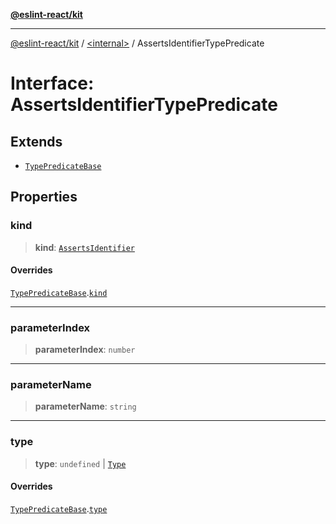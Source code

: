 [**@eslint-react/kit**](../../README.md)

***

[@eslint-react/kit](../../README.md) / [\<internal\>](../README.md) / AssertsIdentifierTypePredicate

# Interface: AssertsIdentifierTypePredicate

## Extends

- [`TypePredicateBase`](TypePredicateBase.md)

## Properties

### kind

> **kind**: [`AssertsIdentifier`](../README.md#assertsidentifier)

#### Overrides

[`TypePredicateBase`](TypePredicateBase.md).[`kind`](TypePredicateBase.md#kind)

***

### parameterIndex

> **parameterIndex**: `number`

***

### parameterName

> **parameterName**: `string`

***

### type

> **type**: `undefined` \| [`Type`](Type.md)

#### Overrides

[`TypePredicateBase`](TypePredicateBase.md).[`type`](TypePredicateBase.md#type)
